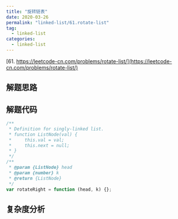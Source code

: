 ```yaml
---
title: "旋转链表"
date: 2020-03-26
permalink: "linked-list/61.rotate-list"
tag:
  - linked-list
categories:
  - linked-list
---
```


[61. https://leetcode-cn.com/problems/rotate-list/](https://leetcode-cn.com/problems/rotate-list/)

## 解题思路

## 解题代码

```js
/**
 * Definition for singly-linked list.
 * function ListNode(val) {
 *     this.val = val;
 *     this.next = null;
 * }
 */
/**
 * @param {ListNode} head
 * @param {number} k
 * @return {ListNode}
 */
var rotateRight = function (head, k) {};
```

## 复杂度分析
